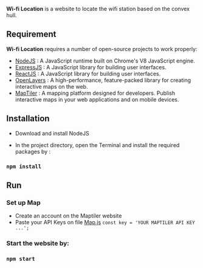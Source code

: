**Wi-fi Location** is a website to locate the wifi station based on the convex hull.

## Requirement
**Wi-fi Location** requires a number of open-source projects to work properly:
- [NodeJS](https://nodejs.org/en) : A JavaScript runtime built on Chrome's V8 JavaScript engine.
- [ExpressJS](https://expressjs.com/) : A JavaScript library for building user interfaces.
- [ReactJS](https://react.dev/) : A JavaScript library for building user interfaces.
- [OpenLayers](https://openlayers.org/) : A high-performance, feature-packed library for creating interactive maps on the web.
- [MapTiler](https://www.maptiler.com/) : A mapping platform designed for developers. Publish interactive maps in your web applications and on mobile devices.

## Installation
- Download and install NodeJS

- In the project directory, open the Terminal and install the required packages by :
### `npm install`


## Run
### Set up Map
- Create an account on the Maptiler website
- Paste your API Keys on file [Map.js](Map.js)
`const key = 'YOUR MAPTILER API KEY ...';`

### Start the website by:
### `npm start`


